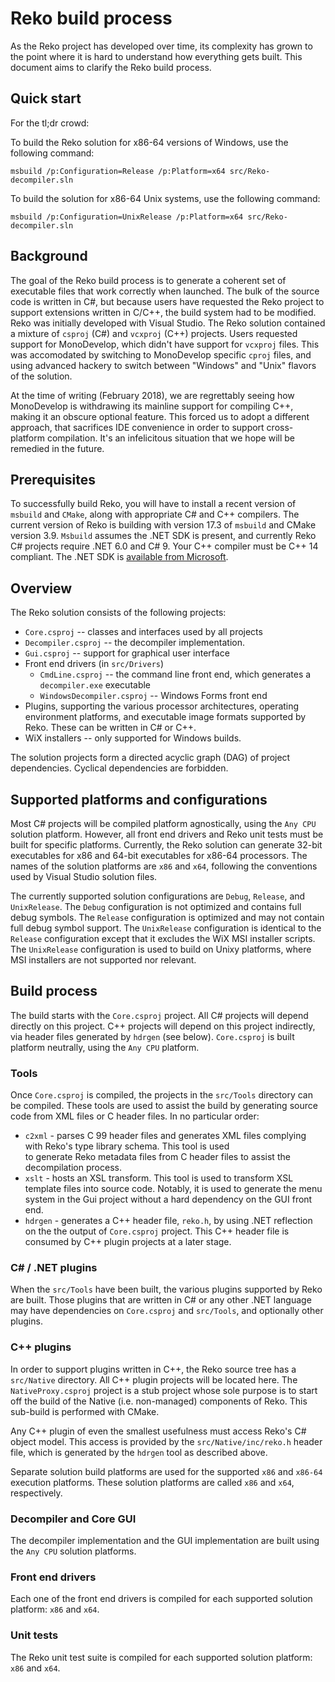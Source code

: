 # Reko build process

As the Reko project has developed over time, its complexity has grown to the point where it is hard to understand
how everything gets built. This document aims to clarify the Reko build process. 

## Quick start
For the tl;dr crowd:

To build the Reko solution for x86-64 versions of Windows, use the following command:
```
msbuild /p:Configuration=Release /p:Platform=x64 src/Reko-decompiler.sln
```
To build the solution for x86-64 Unix systems, use the following command:
```
msbuild /p:Configuration=UnixRelease /p:Platform=x64 src/Reko-decompiler.sln
```

## Background 

The goal of the Reko build process is to generate a coherent set of executable files that work correctly when launched.
The bulk of the source code is written in C#, but because users have requested the Reko project to support extensions written in
C/C++, the build system had to be modified. Reko was initially developed with Visual Studio. The Reko solution contained a
mixture of `csproj` (C#) and `vcxproj` (C++) projects. Users requested support for MonoDevelop,
which didn't have support for `vcxproj` files. This was accomodated by switching to MonoDevelop specific `cproj` files, and
using advanced hackery to switch between "Windows" and "Unix" flavors of the solution.

At the time of writing (February 2018), we are regrettably seeing how MonoDevelop is withdrawing its mainline support
for compiling C++, making it an obscure optional feature. This forced us to adopt a different approach, that sacrifices
IDE convenience in order to support cross-platform compilation. It's an infelicitous situation that we hope will be 
remedied in the future.

## Prerequisites

To successfully build Reko, you will have to install a recent version of `msbuild` and `CMake`, along with
appropriate C# and C++ compilers. The current version of Reko is building with version 17.3 of `msbuild` 
and CMake version 3.9. `Msbuild` assumes the .NET SDK is present, and currently Reko C# projects require 
.NET 6.0 and C# 9. Your C++ compiler must be C++ 14 compliant. The .NET SDK is
[available from Microsoft](https://dotnet.microsoft.com/en-us/download/dotnet/6.0).

## Overview

The Reko solution consists of the following projects:
* `Core.csproj` -- classes and interfaces used by all projects
* `Decompiler.csproj` -- the decompiler implementation.
* `Gui.csproj` -- support for graphical user interface
* Front end drivers (in `src/Drivers`)
  - `CmdLine.csproj` -- the command line front end, which generates a `decompiler.exe` executable
  - `WindowsDecompiler.csproj` -- Windows Forms front end
* Plugins, supporting the various processor architectures, operating environment platforms, and executable
  image formats supported by Reko. These can be written in C# or C++.
* WiX installers -- only supported for Windows builds.

The solution projects form a directed acyclic graph (DAG) of project dependencies. Cyclical dependencies are forbidden. 

## Supported platforms and configurations

Most C# projects will be compiled platform agnostically, using the `Any CPU` solution platform. However, all front end
drivers and Reko unit tests must be built for specific platforms. Currently, the Reko solution can generate 32-bit executables for 
x86 and 64-bit executables for x86-64 processors. The names of the solution platforms are `x86` and `x64`, following 
the conventions used by Visual Studio solution files.

The currently supported solution configurations are `Debug`, `Release`, and `UnixRelease`. The `Debug` configuration
is not optimized and contains full debug symbols. The `Release` configuration is optimized and may not contain
full debug symbol support. The `UnixRelease` configuration is identical to the `Release` configuration except
that it excludes the WiX MSI installer scripts. The `UnixRelease` configuration is used to build on Unixy
platforms, where MSI installers are not supported nor relevant.

## Build process

The build starts with the `Core.csproj` project.  All C# projects will depend directly on this project. 
C++ projects will depend on this project indirectly, via header files generated by `hdrgen` (see below). `Core.csproj`
is built platform neutrally, using the `Any CPU` platform.

### Tools

Once `Core.csproj` is compiled, the projects in the `src/Tools` directory can be compiled. These tools are used to 
assist the build by generating source code from XML files or C header files. In no particular order:
* `c2xml` - parses C 99 header files and generates XML files complying with Reko's type library schema. This tool is used  
  to generate Reko metadata files from C header files to assist the decompilation process.
* `xslt` - hosts an XSL transform. This tool is used to transform XSL template files into source code. Notably, it is used
  to generate the menu system in the Gui project without a hard dependency on the GUI front end.
* `hdrgen` - generates a C++ header file, `reko.h`, by using .NET reflection on the the output of `Core.csproj` project.
  This C++ header file is consumed by C++ plugin projects at a later stage.

### C# / .NET plugins

When the `src/Tools` have been built, the various plugins supported by Reko are built. Those plugins that are written in C# 
or any other .NET language may have dependencies on `Core.csproj` and `src/Tools`, and optionally other plugins.

### C++ plugins 

In order to support plugins written in C++, the Reko source tree has a `src/Native` directory. All C++ plugin projects will 
be located here. The `NativeProxy.csproj` project is a stub project whose sole purpose is to start off the build of the 
Native (i.e. non-managed) components of Reko. This sub-build is performed with CMake.

Any C++ plugin of even the smallest usefulness must access Reko's C# object model. This access is provided by the
`src/Native/inc/reko.h` header file, which is generated by the `hdrgen` tool as described above.

Separate solution build platforms are used for the supported `x86` and `x86-64` execution platforms. These solution platforms
are called `x86` and `x64`, respectively.

### Decompiler and Core GUI

The decompiler implementation and the GUI implementation are built using the `Any CPU` solution platforms.

### Front end drivers

Each one of the front end drivers is compiled for each supported solution platform: `x86` and `x64`.

### Unit tests

The Reko unit test suite is compiled for each supported solution platform: `x86` and `x64`.

